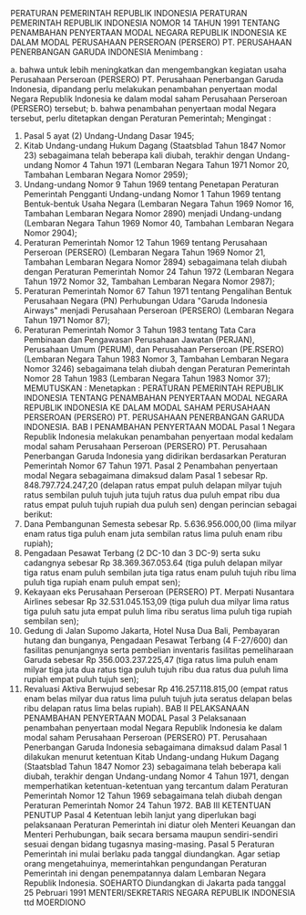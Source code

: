  PERATURAN PEMERINTAH REPUBLIK INDONESIA PERATURAN PEMERINTAH REPUBLIK INDONESIA NOMOR 14 TAHUN 1991 TENTANG PENAMBAHAN PENYERTAAN MODAL NEGARA REPUBLIK INDONESIA KE DALAM MODAL PERUSAHAAN PERSEROAN (PERSERO) PT. PERUSAHAAN PENERBANGAN GARUDA INDONESIA
Menimbang :

a. bahwa untuk lebih meningkatkan dan mengembangkan kegiatan usaha Perusahaan Perseroan (PERSERO) PT. Perusahaan Penerbangan Garuda Indonesia, dipandang perlu melakukan penambahan penyertaan modal Negara Republik Indonesia ke dalam modal saham Perusahaan Perseroan (PERSERO) tersebut;
b. bahwa penambahan penyertaan modal Negara tersebut, perlu ditetapkan dengan Peraturan Pemerintah;
Mengingat :

1. Pasal 5 ayat (2) Undang-Undang Dasar 1945;
2. Kitab Undang-undang Hukum Dagang (Staatsblad Tahun 1847 Nomor 23) sebagaimana telah beberapa kali diubah, terakhir dengan Undang-undang Nomor 4 Tahun 1971 (Lembaran Negara Tahun 1971 Nomor 20, Tambahan Lembaran Negara Nomor 2959);
3. Undang-undang Nomor 9 Tahun 1969 tentang Penetapan Peraturan Pemerintah Pengganti Undang-undang Nomor 1 Tahun 1969 tentang Bentuk-bentuk Usaha Negara (Lembaran Negara Tahun 1969 Nomor 16, Tambahan Lembaran Negara Nomor 2890) menjadi Undang-undang (Lembaran Negara Tahun 1969 Nomor 40, Tambahan Lembaran Negara Nomor 2904);
4. Peraturan Pemerintah Nomor 12 Tahun 1969 tentang Perusahaan Perseroan (PERSERO) (Lembaran Negara Tahun 1969 Nomor 21, Tambahan Lembaran Negara Nomor 2894) sebagaimana telah diubah dengan Peraturan Pemerintah Nomor 24 Tahun 1972 (Lembaran Negara Tahun 1972 Nomor 32, Tambahan Lembaran Negara Nomor 2987);
5. Peraturan Pemerintah Nomor 67 Tahun 1971 tentang Pengalihan Bentuk Perusahaan Negara (PN) Perhubungan Udara "Garuda Indonesia Airways" menjadi Perusahaan Perseroan (PERSERO) (Lembaran Negara Tahun 1971 Nomor 87);
6. Peraturan Pemerintah Nomor 3 Tahun 1983 tentang Tata Cara Pembinaan dan Pengawasan Perusahaan Jawatan (PERJAN), Perusahaan Umum (PERUM), dan Perusahaan Perseroan (PE.RSERO) (Lembaran Negara Tahun 1983 Nomor 3, Tambahan Lembaran Negara Nomor 3246) sebagaimana telah diubah dengan Peraturan Pemerintah Nomor 28 Tahun 1983 (Lembaran Negara Tahun 1983 Nomor 37);
MEMUTUSKAN :
 Menetapkan : PERATURAN PEMERINTAH REPUBLIK INDONESIA TENTANG PENAMBAHAN PENYERTAAN MODAL NEGARA REPUBLIK INDONESIA KE DALAM MODAL SAHAM PERUSAHAAN PERSEROAN (PERSERO) PT. PERUSAHAAN PENERBANGAN GARUDA INDONESIA.
BAB I PENAMBAHAN PENYERTAAN MODAL
Pasal 1
Negara Republik Indonesia melakukan penambahan penyertaan modal kedalam modal saham Perusahaan Perseroan (PERSERO) PT. Perusahaan Penerbangan Garuda Indonesia yang didirikan berdasarkan Peraturan Pemerintah Nomor 67 Tahun 1971.
Pasal 2
Penambahan penyertaan modal Negara sebagaimana dimaksud dalam Pasal 1 sebesar Rp. 848.797.724.247,20 (delapan ratus empat puluh delapan milyar tujuh ratus sembilan puluh tujuh juta tujuh ratus dua puluh empat ribu dua ratus empat puluh tujuh rupiah dua puluh sen) dengan perincian sebagai berikut:
1. Dana Pembangunan Semesta sebesar Rp. 5.636.956.000,00 (lima milyar enam ratus tiga puluh enam juta sembilan ratus lima puluh enam ribu rupiah);
2. Pengadaan Pesawat Terbang (2 DC-10 dan 3 DC-9) serta suku cadangnya sebesar Rp 38.369.367.053.64 (tiga puluh delapan milyar tiga ratus enam puluh sembilan juta tiga ratus enam puluh tujuh ribu lima puluh tiga rupiah enam puluh empat sen);
3. Kekayaan eks Perusahaan Perseroan (PERSERO) PT. Merpati Nusantara Airlines sebesar Rp 32.531.045.153,09 (tiga puluh dua milyar lima ratus tiga puluh satu juta empat puluh lima ribu seratus lima puluh tiga rupiah sembilan sen);
4. Gedung di Jalan Supomo Jakarta, Hotel Nusa Dua Bali, Pembayaran hutang dan bunganya, Pengadaan Pesawat Terbang (4 F-27/600) dan fasilitas penunjangnya serta pembelian inventaris fasilitas pemeliharaan Garuda sebesar Rp 356.003.237.225,47 (tiga ratus lima puluh enam milyar tiga juta dua ratus tiga puluh tujuh ribu dua ratus dua puluh lima rupiah empat puluh tujuh sen);
5. Revaluasi Aktiva Berwujud sebesar Rp 416.257.118.815,00 (empat ratus enam belas milyar dua ratus lima puluh tujuh juta seratus delapan belas ribu delapan ratus lima belas rupiah).
BAB II PELAKSANAAN PENAMBAHAN PENYERTAAN MODAL
Pasal 3
Pelaksanaan penambahan penyertaan modal Negara Republik Indonesia ke dalam modal saham Perusahaan Perseroan (PERSERO) PT. Perusahaan Penerbangan Garuda Indonesia sebagaimana dimaksud dalam Pasal 1 dilakukan menurut ketentuan Kitab Undang-undang Hukum Dagang (Staatsblad Tahun 1847 Nomor 23) sebagaimana telah beberapa kali diubah, terakhir dengan Undang-undang Nomor 4 Tahun 1971, dengan memperhatikan ketentuan-ketentuan yang tercantum dalam Peraturan Pemerintah Nomor 12 Tahun 1969 sebagaimana telah diubah dengan Peraturan Pemerintah Nomor 24 Tahun 1972.
BAB III KETENTUAN PENUTUP
Pasal 4
Ketentuan lebih lanjut yang diperlukan bagi pelaksanaan Peraturan Pemerintah ini diatur oleh Menteri Keuangan dan Menteri Perhubungan, baik secara bersama maupun sendiri-sendiri sesuai dengan bidang tugasnya masing-masing.
Pasal 5
Peraturan Pemerintah ini mulai berlaku pada tanggal diundangkan. Agar setiap orang mengetahuinya, memerintahkan pengundangan Peraturan Pemerintah ini dengan penempatannya dalam Lembaran Negara Republik Indonesia. SOEHARTO Diundangkan di Jakarta pada tanggal 25 Pebruari 1991 MENTERI/SEKRETARIS NEGARA REPUBLIK INDONESIA ttd MOERDIONO